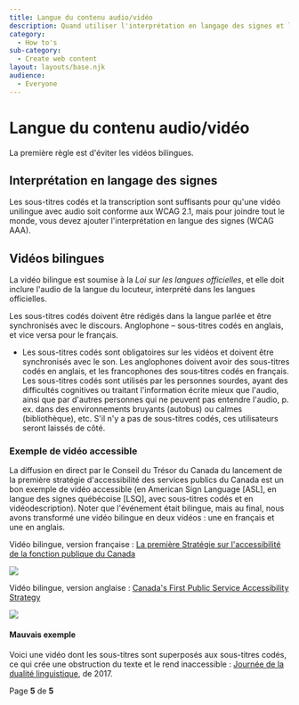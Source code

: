 ```yaml
---
title: Langue du contenu audio/vidéo
description: Quand utiliser l'interprétation en langage des signes et les vidéos bilingues, outils et exemples de vidéos accessibles.
category:
  - How to's
sub-category:
  - Create web content
layout: layouts/base.njk
audience:
  - Everyone
---
```



# **Langue du contenu audio/vidéo**

La première règle est d'éviter les vidéos bilingues.

## **Interprétation en langage des signes**

Les sous-titres codés et la transcription sont suffisants pour qu'une vidéo unilingue avec audio soit conforme aux WCAG 2.1, mais pour joindre tout le monde, vous devez ajouter l'interprétation en langue des signes (WCAG AAA).

## **Vidéos bilingues**

La vidéo bilingue est soumise à la _Loi sur les langues officielles_, et elle doit inclure l'audio de la langue du locuteur, interprété dans les langues officielles.

Les sous-titres codés doivent être rédigés dans la langue parlée et être synchronisés avec le discours. Anglophone – sous-titres codés en anglais, et vice versa pour le français.

- Les sous-titres codés sont obligatoires sur les vidéos et doivent être synchronisés avec le son. Les anglophones doivent avoir des sous-titres codés en anglais, et les francophones des sous‑titres codés en français. Les sous-titres codés sont utilisés par les personnes sourdes, ayant des difficultés cognitives ou traitant l'information écrite mieux que l'audio, ainsi que par d'autres personnes qui ne peuvent pas entendre l'audio, p. ex. dans des environnements bruyants (autobus) ou calmes (bibliothèque), etc. S'il n'y a pas de sous-titres codés, ces utilisateurs seront laissés de côté.

### **Exemple de vidéo accessible**

La diffusion en direct par le Conseil du Trésor du Canada du lancement de la première stratégie d'accessibilité des services publics du Canada est un bon exemple de vidéo accessible (en American Sign Language [ASL], en langue des signes québécoise [LSQ], avec sous-titres codés et en vidéodescription). Noter que l'événement était bilingue, mais au final, nous avons transformé une vidéo bilingue en deux vidéos : une en français et une en anglais.

Vidéo bilingue, version française : [La première Stratégie sur l'accessibilité de la fonction publique du Canada](https://www.youtube.com/watch?v=acWNxPWQnrE)

![](RackMultipart20230907-1-i6sme8_html_d90410e30a4d4fb7.png)

Vidéo bilingue, version anglaise : [Canada's First Public Service Accessibility Strategy](https://www.youtube.com/watch?v=zhrz1NIZkjc&list=PLSUro1UBralqyMDgYaLlF7q3gMGEvEyte&index=2)

![](RackMultipart20230907-1-i6sme8_html_8615dc19e863edb.png)

#### **Mauvais exemple**

Voici une vidéo dont les sous-titres sont superposés aux sous-titres codés, ce qui crée une obstruction du texte et le rend inaccessible : [Journée de la dualité linguistique](https://www.youtube.com/watch?v=L7JOlOQAK58), de 2017.

Page **5** de **5**
